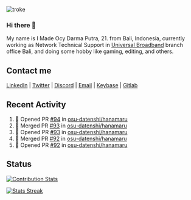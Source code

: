![troke](https://cardivo.vercel.app/api?name=I%20Made%20Ocy%20Darma%20Putra&description=Just%20pull-stack%20developer&image=https://avatars.githubusercontent.com/u/10250068?v=4&backgroundColor=%23DE834D)

### Hi there 👋

My name is I Made Ocy Darma Putra, 21. from Bali, Indonesia, currently working as Network Technical Support in [Universal Broadband](https://universal.net.id) branch office Bali, and doing some hobby like gaming, editing, and others.

## Contact me

[LinkedIn](https://linkedin.com/in/troke) | [Twitter](https://twitter.com/darma_ochi) | [Discord](https://link.troke.id/discord) | <a href="mailto:ochi@troke.id">Email</a> | [Keybase](https://keybase.io/troke) | [Gitlab](https://gitlab.com/troke12)

## Recent Activity

<!--START_SECTION:activity-->
1. 💪 Opened PR [#94](https://github.com/osu-datenshi/hanamaru/pull/94) in [osu-datenshi/hanamaru](https://github.com/osu-datenshi/hanamaru)
2. 🎉 Merged PR [#93](https://github.com/osu-datenshi/hanamaru/pull/93) in [osu-datenshi/hanamaru](https://github.com/osu-datenshi/hanamaru)
3. 💪 Opened PR [#93](https://github.com/osu-datenshi/hanamaru/pull/93) in [osu-datenshi/hanamaru](https://github.com/osu-datenshi/hanamaru)
4. 🎉 Merged PR [#92](https://github.com/osu-datenshi/hanamaru/pull/92) in [osu-datenshi/hanamaru](https://github.com/osu-datenshi/hanamaru)
5. 💪 Opened PR [#92](https://github.com/osu-datenshi/hanamaru/pull/92) in [osu-datenshi/hanamaru](https://github.com/osu-datenshi/hanamaru)
<!--END_SECTION:activity-->

## Status

[![Contribution Stats](https://github-contribution-stats.vercel.app/api/?username=troke12)](https://github.com/LordDashMe/github-contribution-stats/)

[![Stats Streak](https://github-readme-streak-stats.herokuapp.com/?user=troke12)](https://github.com/troke12/)

